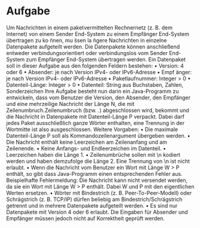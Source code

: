 # Aufgabe
Um Nachrichten in einem paketvermittelten Rechnernetz (z. B. dem Internet) von einem Sender End-System zu einem Empfänger End-System übertragen zu ko ̈nnen, mu ̈ssen la ̈ngere Nachrichten in einzelne Datenpakete aufgeteilt werden. Die Datenpakete können anschließend entweder verbindungsorientiert oder verbindungslos vom Sender End-System zum Empfänger End-System übertragen werden.
Ein Datenpaket soll in dieser Aufgabe aus den folgenden Feldern bestehen: • Version: 4 oder 6
• Absender: je nach Version IPv4- oder IPv6-Adresse
• Empf ̈anger: je nach Version IPv4- oder IPv6-Adresse
• Paketlaufnummer: Integer > 0
• Datenteil-Länge: Integer > 0
• Datenteil: String aus Buchstaben, Zahlen, Sonderzeichen
Ihre Aufgabe besteht nun darin ein Java-Programm zu entwickeln, dass vom Benutzer die Version, den Absender, den Empfänger und eine mehrzeilige Nachricht der Länge N, die mit Zeilenumbruch.Zeilenumbruch (bzw. <CR><LF>.<CR><LF>) abgeschlossen wird, bekommt und die Nachricht in Datenpakete mit Datenteil-Länge P verpackt. Dabei darf jedes Paket ausschließlich ganze Wörter enthalten, eine Trennung in der Wortmitte ist also ausgeschlossen.
Weitere Vorgaben:
• Die maximale Datenteil-Länge P soll als Kommandozeilenargument übergeben werden.
• Die Nachricht enthält keine Leerzeichen am Zeilenanfang und am Zeilenende. • Keine Anfangs- und Endleerzeichen im Datenteil.
• Leerzeichen haben die Länge 1.
• Zeilenumbrüche sollen mit \n kodiert werden und haben demzufolge die Länge 2. Eine Trennung von \n ist nicht erlaubt.
• Wenn die Nachricht vom Benutzer ein Wort mit Länge W > P enthält, so gibt dass Java-Programm einen entsprechenden Fehler aus. Beispielhafte Fehlermeldung: Die Nachricht kann nicht versendet werden, da sie ein Wort mit Länge W > P enthält. Dabei W und P mit den eigentlichen Werten ersetzen.
• Wörter mit Bindestrich (z. B. Peer-To-Peer-Modell) oder Schrägstrich (z. B. TCP/IP) dürfen beliebig am Bindestrich/Schrägstrich getrennt und in mehrere Datenpakete aufgeteilt werden.
• Es sind nur Datenpakete mit Version 4 oder 6 erlaubt. Die Eingaben für Absender und Empfänger müssen jedoch nicht auf Korrektheit geprüft werden.

